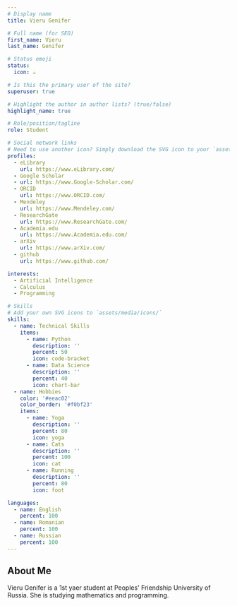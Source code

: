 ```yaml
---
# Display name
title: Vieru Genifer

# Full name (for SEO)
first_name: Vieru
last_name: Genifer

# Status emoji
status:
  icon: ☕️

# Is this the primary user of the site?
superuser: true

# Highlight the author in author lists? (true/false)
highlight_name: true

# Role/position/tagline
role: Student

# Social network links
# Need to use another icon? Simply download the SVG icon to your `assets/media/icons/` folder.
profiles:
  - eLibrary
    url: https://www.eLibrary.com/
  - Google Scholar
  - url: https://www.Google-Scholar.com/
  - ORCID
    url: https://www.ORCID.com/
  - Mendeley
    url: https://www.Mendeley.com/
  - ResearchGate
    url: https://www.ResearchGate.com/
  - Academia.edu
    url: https://www.Academia.edu.com/
  - arXiv
    url: https://www.arXiv.com/
  - github
    url: https://www.github.com/

interests:
  - Artificial Intelligence
  - Calculus
  - Programming

# Skills
# Add your own SVG icons to `assets/media/icons/`
skills:
  - name: Technical Skills
    items:
      - name: Python
        description: ''
        percent: 50
        icon: code-bracket
      - name: Data Science
        description: ''
        percent: 40
        icon: chart-bar
  - name: Hobbies
    color: '#eeac02'
    color_border: '#f0bf23'
    items:
      - name: Yoga
        description: ''
        percent: 80
        icon: yoga
      - name: Cats
        description: ''
        percent: 100
        icon: cat
      - name: Running
        description: ''
        percent: 80
        icon: foot

languages:
  - name: English
    percent: 100
  - name: Romanian
    percent: 100
  - name: Russian
    percent: 100
---
```


## About Me

Vieru Genifer is a 1st yaer student at Peoples' Friendship University of Russia. She is studying mathematics and programming. 
